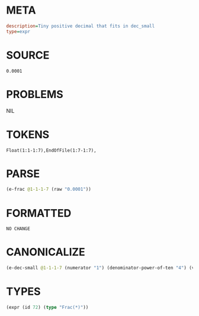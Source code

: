 # META
~~~ini
description=Tiny positive decimal that fits in dec_small
type=expr
~~~
# SOURCE
~~~roc
0.0001
~~~
# PROBLEMS
NIL
# TOKENS
~~~zig
Float(1:1-1:7),EndOfFile(1:7-1:7),
~~~
# PARSE
~~~clojure
(e-frac @1-1-1-7 (raw "0.0001"))
~~~
# FORMATTED
~~~roc
NO CHANGE
~~~
# CANONICALIZE
~~~clojure
(e-dec-small @1-1-1-7 (numerator "1") (denominator-power-of-ten "4") (value "0.0001") (id 72))
~~~
# TYPES
~~~clojure
(expr (id 72) (type "Frac(*)"))
~~~